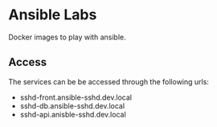 # Ansible Labs

Docker images to play with ansible.

## Access

The services can be be accessed through the following urls:

* sshd-front.ansible-sshd.dev.local
* sshd-db.ansible-sshd.dev.local
* sshd-api.anisble-sshd.dev.local
